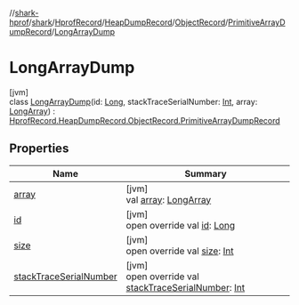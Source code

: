 //[shark-hprof](../../../../../../../index.md)/[shark](../../../../../index.md)/[HprofRecord](../../../../index.md)/[HeapDumpRecord](../../../index.md)/[ObjectRecord](../../index.md)/[PrimitiveArrayDumpRecord](../index.md)/[LongArrayDump](index.md)

# LongArrayDump

[jvm]\
class [LongArrayDump](index.md)(id: [Long](https://kotlinlang.org/api/latest/jvm/stdlib/kotlin/-long/index.html), stackTraceSerialNumber: [Int](https://kotlinlang.org/api/latest/jvm/stdlib/kotlin/-int/index.html), array: [LongArray](https://kotlinlang.org/api/latest/jvm/stdlib/kotlin/-long-array/index.html)) : [HprofRecord.HeapDumpRecord.ObjectRecord.PrimitiveArrayDumpRecord](../index.md)

## Properties

| Name | Summary |
|---|---|
| [array](array.md) | [jvm]<br>val [array](array.md): [LongArray](https://kotlinlang.org/api/latest/jvm/stdlib/kotlin/-long-array/index.html) |
| [id](id.md) | [jvm]<br>open override val [id](id.md): [Long](https://kotlinlang.org/api/latest/jvm/stdlib/kotlin/-long/index.html) |
| [size](size.md) | [jvm]<br>open override val [size](size.md): [Int](https://kotlinlang.org/api/latest/jvm/stdlib/kotlin/-int/index.html) |
| [stackTraceSerialNumber](stack-trace-serial-number.md) | [jvm]<br>open override val [stackTraceSerialNumber](stack-trace-serial-number.md): [Int](https://kotlinlang.org/api/latest/jvm/stdlib/kotlin/-int/index.html) |
